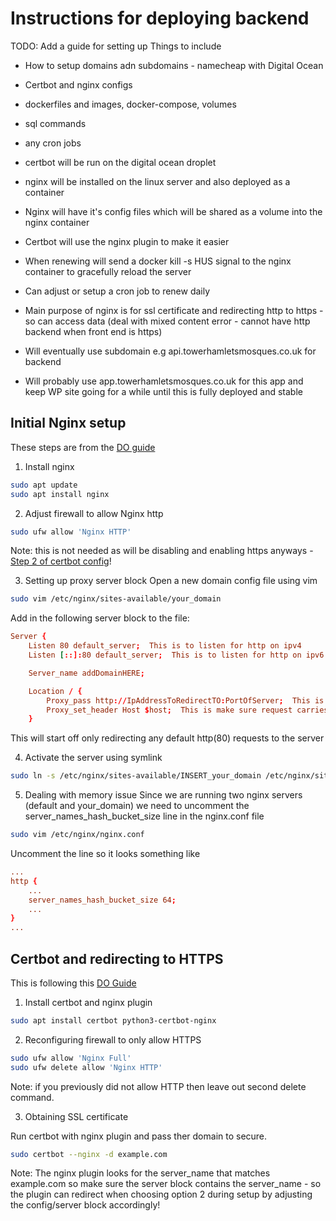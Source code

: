 # Instructions for deploying backend

TODO: Add a guide for setting up
Things to include

- How to setup domains adn subdomains - namecheap with Digital Ocean
- Certbot and nginx configs
- dockerfiles and images, docker-compose, volumes
- sql commands
- any cron jobs

- certbot will be run on the digital ocean droplet
- nginx will be installed on the linux server and also deployed as a container
- Nginx will have it's config files which will be shared as a volume into the nginx container
- Certbot will use the nginx plugin to make it easier
- When renewing will send a docker kill -s HUS signal to the nginx container to gracefully reload the server
- Can adjust or setup a cron job to renew daily
- Main purpose of nginx is for ssl certificate and redirecting http to https - so can access data (deal with mixed content error - cannot have http backend when front end is https)
- Will eventually use subdomain e.g api.towerhamletsmosques.co.uk for backend
- Will probably use app.towerhamletsmosques.co.uk for this app and keep WP site going for a while until this is fully deployed and stable

## Initial Nginx setup

These steps are from the [DO guide](<https://www.digitalocean.com/community/tutorials/how-to-install-nginx-on-ubuntu-20-04#step-5-%E2%80%93-setting-up-server-blocks-(recommended)>)

1. Install nginx

```sh
sudo apt update
sudo apt install nginx
```

2. Adjust firewall to allow Nginx http

```sh
sudo ufw allow 'Nginx HTTP'
```

Note: this is not needed as will be disabling and enabling https anyways - [Step 2 of certbot config](#certbot-and-redirecting-to-https)!

3. Setting up proxy server block
   Open a new domain config file using vim

```sh
sudo vim /etc/nginx/sites-available/your_domain
```

Add in the following server block to the file:

```conf
Server {
	Listen 80 default_server;  This is to listen for http on ipv4
	Listen [::]:80 default_server;  This is to listen for http on ipv6

	Server_name addDomainHERE;

	Location / {
		Proxy_pass http://IpAddressToRedirectTO:PortOfServer;  This is where you redirect to the actual server!
		Proxy_set_header Host $host;  This is make sure request carries host header and isn't blocked?
	}
```

This will start off only redirecting any default http(80) requests to the server

4. Activate the server using symlink

```sh
sudo ln -s /etc/nginx/sites-available/INSERT_your_domain /etc/nginx/sites-enabled/
```

5. Dealing with memory issue
   Since we are running two nginx servers (default and your_domain) we need to uncomment the server_names_hash_bucket_size line in the nginx.conf file

```sh
sudo vim /etc/nginx/nginx.conf
```

Uncomment the line so it looks something like

```conf
...
http {
    ...
    server_names_hash_bucket_size 64;
    ...
}
...
```

## Certbot and redirecting to HTTPS

This is following this [DO Guide](https://www.digitalocean.com/community/tutorials/how-to-secure-nginx-with-let-s-encrypt-on-ubuntu-20-04)

1. Install certbot and nginx plugin

```sh
sudo apt install certbot python3-certbot-nginx
```

2. Reconfiguring firewall to only allow HTTPS

```sh
sudo ufw allow 'Nginx Full'
sudo ufw delete allow 'Nginx HTTP'
```

Note: if you previously did not allow HTTP then leave out second delete command.

3. Obtaining SSL certificate

Run certbot with nginx plugin and pass ther domain to secure.

```sh
sudo certbot --nginx -d example.com
```

Note: The nginx plugin looks for the server_name that matches example.com so make sure the server block contains the server_name - so the plugin can redirect when choosing option 2 during setup by adjusting the config/server block accordingly!
